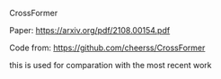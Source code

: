 CrossFormer

Paper: 
https://arxiv.org/pdf/2108.00154.pdf


Code from:
https://github.com/cheerss/CrossFormer


this is used for comparation with the most recent work
